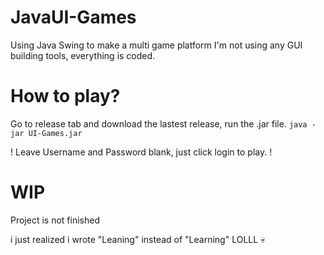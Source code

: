 # JavaUI-Games
Using Java Swing to make a multi game platform
I'm not using any GUI building tools, everything is coded.

# How to play?
Go to release tab and download the lastest release, 
run the .jar file. 
`java -jar UI-Games.jar`

! Leave Username and Password blank, just click login to play. !

# WIP
 Project is not finished


i just realized i wrote "Leaning" instead of "Learning" LOLLL 💀
